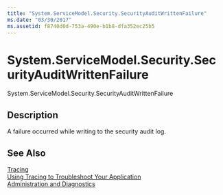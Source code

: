```yaml
---
title: "System.ServiceModel.Security.SecurityAuditWrittenFailure"
ms.date: "03/30/2017"
ms.assetid: f8740d0d-753a-490e-b1b8-dfa352ec25b5
---
```

# System.ServiceModel.Security.SecurityAuditWrittenFailure
System.ServiceModel.Security.SecurityAuditWrittenFailure  
  
## Description  
 A failure occurred while writing to the security audit log.  
  
## See Also  
 [Tracing](../../../../../docs/framework/wcf/diagnostics/tracing/index.md)  
 [Using Tracing to Troubleshoot Your Application](../../../../../docs/framework/wcf/diagnostics/tracing/using-tracing-to-troubleshoot-your-application.md)  
 [Administration and Diagnostics](../../../../../docs/framework/wcf/diagnostics/index.md)
